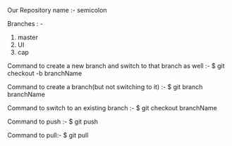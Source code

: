 Our Repository name :- semicolon

Branches : -
1.	master
2.	UI
3.	cap

Command to create a new branch and switch to that branch as well :-
$ git checkout -b branchName

Command to create a branch(but not switching to it) :-
$ git branch branchName

Command to switch to an existing branch :-
$ git checkout branchName

Command to push :-
$ git push

Command to pull:-
$ git pull




